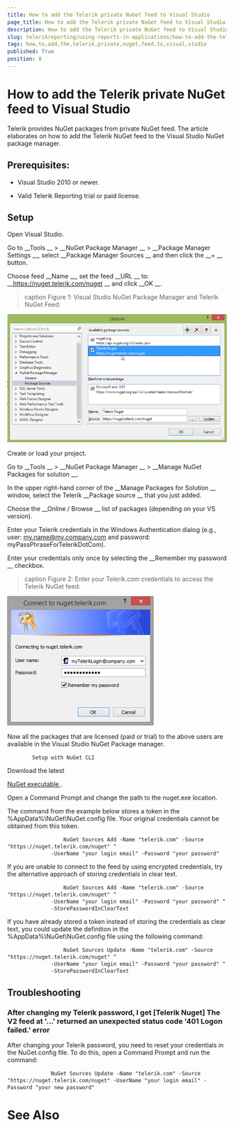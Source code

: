 ```yaml
---
title: How to add the Telerik private NuGet feed to Visual Studio
page_title: How to add the Telerik private NuGet feed to Visual Studio | for Telerik Reporting Documentation
description: How to add the Telerik private NuGet feed to Visual Studio
slug: telerikreporting/using-reports-in-applications/how-to-add-the-telerik-private-nuget-feed-to-visual-studio
tags: how,to,add,the,telerik,private,nuget,feed,to,visual,studio
published: True
position: 8
---
```


# How to add the Telerik private NuGet feed to Visual Studio



Telerik provides NuGet packages from private NuGet feed. 
        The article elaborates on how to add the Telerik NuGet feed to the Visual Studio NuGet package manager. 
      


## Prerequisites:

* Visual Studio 2010 or newer.


* Valid Telerik Reporting trial or paid license.


## Setup


Open Visual Studio.
            


Go to 
__Tools
__ > 
__NuGet Package Manager
__ > 
__Package Manager Settings
__, select 
__Package Manager Sources
__ and then click the 
__+
__ button.
            


Choose feed 
__Name
__, set the feed 
__URL
__ to: 
__https://nuget.telerik.com/nuget
__ and click 
__OK
__.
            

>caption Figure 1: Visual Studio NuGet Package Manager and Telerik NuGet Feed:

  
  ![nuged feed](images/nuged-feed-in-npm.png)

Create or load your project.
            


Go to 
__Tools
__ > 
__NuGet Package Manager
__ > 
__Manage NuGet Packages for solution
__.
            


In the upper right-hand corner of the 
__Manage Packages for Solution
__ window, select the Telerik 
__Package source
__ that you just added.
            


Choose the 
__Online / Browse
__ list of packages (depending on your VS version).
            


Enter your Telerik credentials in the Windows Authentication dialog (e.g., user: my.name@my.company.com and password: myPassPhraseForTelerikDotCom).
            


Enter your credentials only once by selecting the 
__Remember my password
__ checkbox.
            

>caption Figure 2: Enter your Telerik.com credentials to access the Telerik NuGet feed:

  
  ![nuget Wcredentials](images/nuget-credentials.png)

Now all the packages that are licensed (paid or trial) to the above users are available in the Visual Studio NuGet Package manager.
            
            Setup with NuGet CLI
          


Download the latest
                  
[NuGet executable
](https://dist.nuget.org/win-x86-commandline/latest/nuget.exe
).
                


Open a Command Prompt and change the path to the nuget.exe location.
                


The command from the example below stores a token in the
                  %AppData%\NuGet\NuGet.config file. Your original credentials cannot be 
                  obtained from this token.
                


	                  NuGet Sources Add -Name "telerik.com" -Source "https://nuget.telerik.com/nuget" ^
                  -UserName "your login email" -Password "your password"
                




If you are unable to connect to the feed by using encrypted credentials, 
                  try the alternative approach of storing credentials in clear text.
                


	                  NuGet Sources Add -Name "telerik.com" -Source "https://nuget.telerik.com/nuget" ^
                  -UserName "your login email" -Password "your password" ^
                  -StorePasswordInClearText
                




If you have already stored a token instead of storing the credentials as clear text, 
                  you could update the definition in the %AppData%\NuGet\NuGet.config file using 
                  the following command:
                


	                  NuGet Sources Update -Name "telerik.com" -Source "https://nuget.telerik.com/nuget" ^
                  -UserName "your login email" -Password "your password" ^
                  -StorePasswordInClearText
                




## Troubleshooting

### After changing my Telerik password, I get [Telerik Nuget] The V2 feed at '...' returned an unexpected status code '401 Logon failed.' error

After changing your Telerik password,
              you need to reset your credentials in the NuGet.config file.
              To do this, open a Command Prompt and run the command:
            


	              NuGet Sources Update -Name "telerik.com" -Source "https://nuget.telerik.com/nuget" -UserName "your login email" -Password "your new password"
            




# See Also

